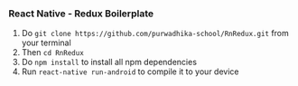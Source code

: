 ### React Native - Redux Boilerplate

1. Do `git clone https://github.com/purwadhika-school/RnRedux.git` from your terminal
2. Then `cd RnRedux`
3. Do `npm install` to install all npm dependencies
4. Run `react-native run-android` to compile it to your device